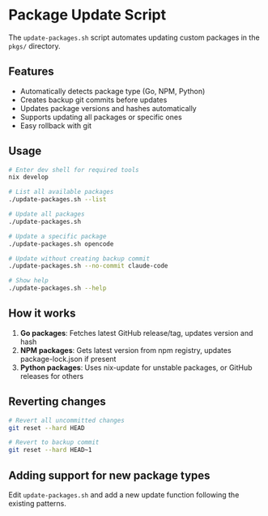 # Package Update Script

The `update-packages.sh` script automates updating custom packages in the `pkgs/` directory.

## Features

- Automatically detects package type (Go, NPM, Python)
- Creates backup git commits before updates
- Updates package versions and hashes automatically
- Supports updating all packages or specific ones
- Easy rollback with git

## Usage

```bash
# Enter dev shell for required tools
nix develop

# List all available packages
./update-packages.sh --list

# Update all packages
./update-packages.sh

# Update a specific package
./update-packages.sh opencode

# Update without creating backup commit
./update-packages.sh --no-commit claude-code

# Show help
./update-packages.sh --help
```

## How it works

1. **Go packages**: Fetches latest GitHub release/tag, updates version and hash
2. **NPM packages**: Gets latest version from npm registry, updates package-lock.json if present
3. **Python packages**: Uses nix-update for unstable packages, or GitHub releases for others

## Reverting changes

```bash
# Revert all uncommitted changes
git reset --hard HEAD

# Revert to backup commit
git reset --hard HEAD~1
```

## Adding support for new package types

Edit `update-packages.sh` and add a new update function following the existing patterns.